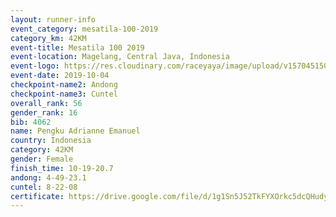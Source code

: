 ```yaml
---
layout: runner-info 
event_category: mesatila-100-2019 
category_km: 42KM 
event-title: Mesatila 100 2019 
event-location: Magelang, Central Java, Indonesia 
event-logo: https://res.cloudinary.com/raceyaya/image/upload/v1570451507/logo/mesastila100_jin7bl.jpg 
event-date: 2019-10-04 
checkpoint-name2: Andong 
checkpoint-name3: Cuntel 
overall_rank: 56
gender_rank: 16
bib: 4062
name: Pengku Adrianne Emanuel
country: Indonesia
category: 42KM
gender: Female
finish_time: 10-19-20.7
andong: 4-49-23.1
cuntel: 8-22-08
certificate: https://drive.google.com/file/d/1g1Sn5J52TkFYXOrkc5dcQHudyx-1ErMQ/view?usp=sharing
---
```

